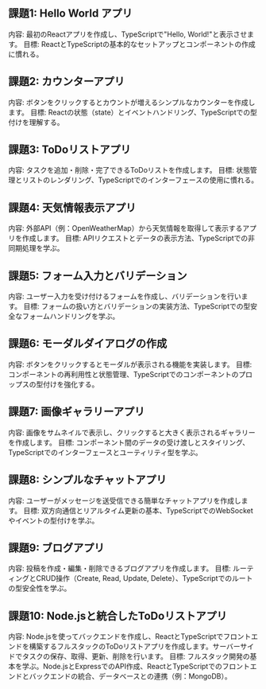 ## 課題1: Hello World アプリ
内容: 最初のReactアプリを作成し、TypeScriptで"Hello, World!"と表示させます。
目標: ReactとTypeScriptの基本的なセットアップとコンポーネントの作成に慣れる。
## 課題2: カウンターアプリ
内容: ボタンをクリックするとカウントが増えるシンプルなカウンターを作成します。
目標: Reactの状態（state）とイベントハンドリング、TypeScriptでの型付けを理解する。
## 課題3: ToDoリストアプリ
内容: タスクを追加・削除・完了できるToDoリストを作成します。
目標: 状態管理とリストのレンダリング、TypeScriptでのインターフェースの使用に慣れる。
## 課題4: 天気情報表示アプリ
内容: 外部API（例：OpenWeatherMap）から天気情報を取得して表示するアプリを作成します。
目標: APIリクエストとデータの表示方法、TypeScriptでの非同期処理を学ぶ。
## 課題5: フォーム入力とバリデーション
内容: ユーザー入力を受け付けるフォームを作成し、バリデーションを行います。
目標: フォームの扱い方とバリデーションの実装方法、TypeScriptでの型安全なフォームハンドリングを学ぶ。
## 課題6: モーダルダイアログの作成
内容: ボタンをクリックするとモーダルが表示される機能を実装します。
目標: コンポーネントの再利用性と状態管理、TypeScriptでのコンポーネントのプロップスの型付けを強化する。
## 課題7: 画像ギャラリーアプリ
内容: 画像をサムネイルで表示し、クリックすると大きく表示されるギャラリーを作成します。
目標: コンポーネント間のデータの受け渡しとスタイリング、TypeScriptでのインターフェースとユーティリティ型を学ぶ。
## 課題8: シンプルなチャットアプリ
内容: ユーザーがメッセージを送受信できる簡単なチャットアプリを作成します。
目標: 双方向通信とリアルタイム更新の基本、TypeScriptでのWebSocketやイベントの型付けを学ぶ。
## 課題9: ブログアプリ
内容: 投稿を作成・編集・削除できるブログアプリを作成します。
目標: ルーティングとCRUD操作（Create, Read, Update, Delete）、TypeScriptでのルートの型安全性を学ぶ。
## 課題10: Node.jsと統合したToDoリストアプリ
内容: Node.jsを使ってバックエンドを作成し、ReactとTypeScriptでフロントエンドを構築するフルスタックのToDoリストアプリを作成します。サーバーサイドでタスクの保存、取得、更新、削除を行います。
目標: フルスタック開発の基本を学ぶ。Node.jsとExpressでのAPI作成、ReactとTypeScriptでのフロントエンドとバックエンドの統合、データベースとの連携（例：MongoDB）。